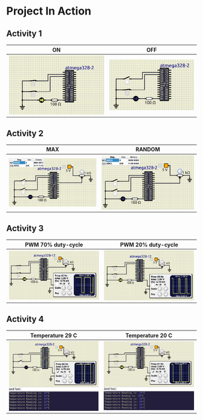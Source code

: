 # Project In Action

## Activity 1

|ON|OFF|
|:--:|:--:|
|![ON](ON.png)|![OFF](OFF.png)|

## Activity 2

|MAX|RANDOM|
|:--:|:--:|
|![MAX](MAX.png)|![RANDOM](RANDOM.png)|

## Activity 3

|PWM 70% duty-cycle|PWM 20% duty-cycle|
|:--:|:--:|
|![PWM_70](PWM_70.png)|![PWM_20](PWM_20.png)|

## Activity 4

|Temperature 29 C|Temperature 20 C|
|:--:|:--:|
|![29C](29C.png)|![20C](20C.png)|